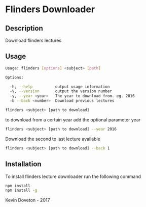 # Flinders Downloader

## Description
Download flinders lectures

## Usage
```bash
Usage: flinders [options] <subject> [path]

Options:

  -h, --help          output usage information
  -V, --version       output the version number
  -y, --year <year>   The year to download from. eg. 2016
  -b --back <number>  Download previous lectures
```

```bash
flinders <subject> [path to download]
```

to download from a certain year add the optional parameter year
```bash
flinders <subject> [path to download] --year 2016
```

Download the second to last lecture available
```bash
flinders <subject> [path to download] --back 1
```

## Installation
To install flinders lecture downloader run the following command
```bash
npm install
npm install -g
```



Kevin Doveton - 2017